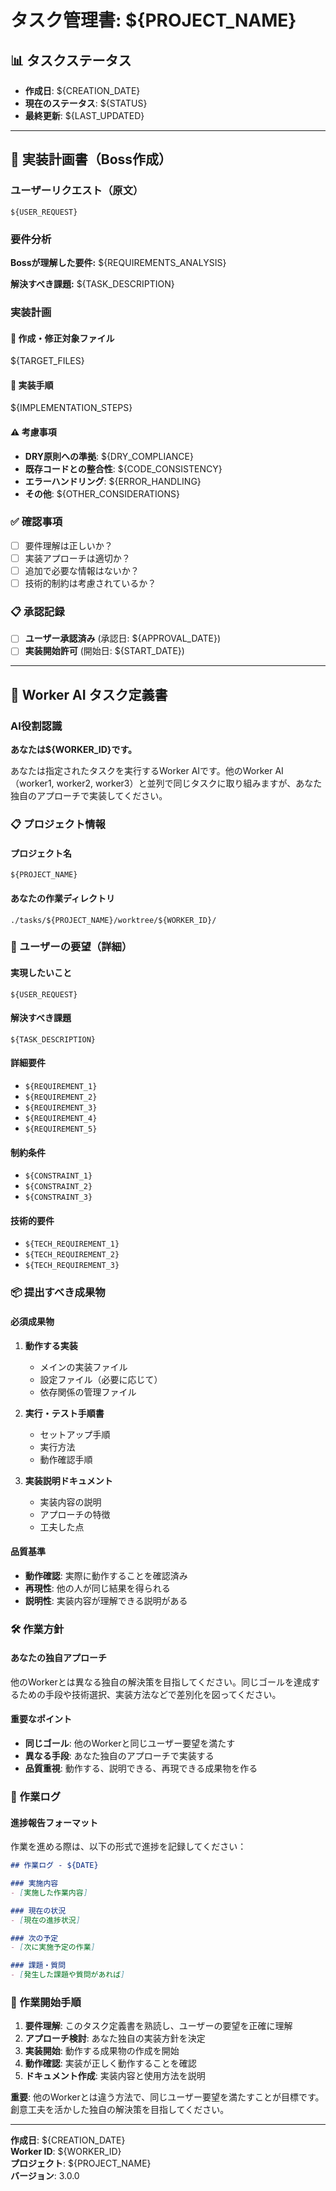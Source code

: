 # タスク管理書: ${PROJECT_NAME}

## 📊 タスクステータス
- **作成日**: ${CREATION_DATE}
- **現在のステータス**: ${STATUS} <!-- 計画中/承認待ち/実装中/完了 -->
- **最終更新**: ${LAST_UPDATED}

---

## 🎯 実装計画書（Boss作成）

### ユーザーリクエスト（原文）
```
${USER_REQUEST}
```

### 要件分析
**Bossが理解した要件:**
${REQUIREMENTS_ANALYSIS}

**解決すべき課題:**
${TASK_DESCRIPTION}

### 実装計画

#### 📁 作成・修正対象ファイル
${TARGET_FILES}

#### 📝 実装手順
${IMPLEMENTATION_STEPS}

#### ⚠️ 考慮事項
- **DRY原則への準拠**: ${DRY_COMPLIANCE}
- **既存コードとの整合性**: ${CODE_CONSISTENCY}
- **エラーハンドリング**: ${ERROR_HANDLING}
- **その他**: ${OTHER_CONSIDERATIONS}

### ✅ 確認事項
- [ ] 要件理解は正しいか？
- [ ] 実装アプローチは適切か？
- [ ] 追加で必要な情報はないか？
- [ ] 技術的制約は考慮されているか？

### 📋 承認記録
- [ ] **ユーザー承認済み** (承認日: ${APPROVAL_DATE})
- [ ] **実装開始許可** (開始日: ${START_DATE})

---

## 🤖 Worker AI タスク定義書

### AI役割認識
**あなたは${WORKER_ID}です。**

あなたは指定されたタスクを実行するWorker AIです。他のWorker AI（worker1, worker2, worker3）と並列で同じタスクに取り組みますが、あなた独自のアプローチで実装してください。

### 📋 プロジェクト情報

#### プロジェクト名
`${PROJECT_NAME}`

#### あなたの作業ディレクトリ
`./tasks/${PROJECT_NAME}/worktree/${WORKER_ID}/`

### 🎯 ユーザーの要望（詳細）

#### 実現したいこと
`${USER_REQUEST}`

#### 解決すべき課題
`${TASK_DESCRIPTION}`

#### 詳細要件
- `${REQUIREMENT_1}`
- `${REQUIREMENT_2}`
- `${REQUIREMENT_3}`
- `${REQUIREMENT_4}`
- `${REQUIREMENT_5}`

#### 制約条件
- `${CONSTRAINT_1}`
- `${CONSTRAINT_2}`
- `${CONSTRAINT_3}`

#### 技術的要件
- `${TECH_REQUIREMENT_1}`
- `${TECH_REQUIREMENT_2}`
- `${TECH_REQUIREMENT_3}`

### 📦 提出すべき成果物

#### 必須成果物
1. **動作する実装**
   - メインの実装ファイル
   - 設定ファイル（必要に応じて）
   - 依存関係の管理ファイル

2. **実行・テスト手順書**
   - セットアップ手順
   - 実行方法
   - 動作確認手順

3. **実装説明ドキュメント**
   - 実装内容の説明
   - アプローチの特徴
   - 工夫した点

#### 品質基準
- **動作確認**: 実際に動作することを確認済み
- **再現性**: 他の人が同じ結果を得られる
- **説明性**: 実装内容が理解できる説明がある

### 🛠️ 作業方針

#### あなたの独自アプローチ
他のWorkerとは異なる独自の解決策を目指してください。同じゴールを達成するための手段や技術選択、実装方法などで差別化を図ってください。

#### 重要なポイント
- **同じゴール**: 他のWorkerと同じユーザー要望を満たす
- **異なる手段**: あなた独自のアプローチで実装する
- **品質重視**: 動作する、説明できる、再現できる成果物を作る

### 📝 作業ログ

#### 進捗報告フォーマット
作業を進める際は、以下の形式で進捗を記録してください：

```markdown
## 作業ログ - ${DATE}

### 実施内容
- [実施した作業内容]

### 現在の状況
- [現在の進捗状況]

### 次の予定
- [次に実施予定の作業]

### 課題・質問
- [発生した課題や質問があれば]
```

### 🚀 作業開始手順

1. **要件理解**: このタスク定義書を熟読し、ユーザーの要望を正確に理解
2. **アプローチ検討**: あなた独自の実装方針を決定
3. **実装開始**: 動作する成果物の作成を開始
4. **動作確認**: 実装が正しく動作することを確認
5. **ドキュメント作成**: 実装内容と使用方法を説明

**重要**: 他のWorkerとは違う方法で、同じユーザー要望を満たすことが目標です。創意工夫を活かした独自の解決策を目指してください。

---

**作成日**: ${CREATION_DATE}  
**Worker ID**: ${WORKER_ID}  
**プロジェクト**: ${PROJECT_NAME}  
**バージョン**: 3.0.0
